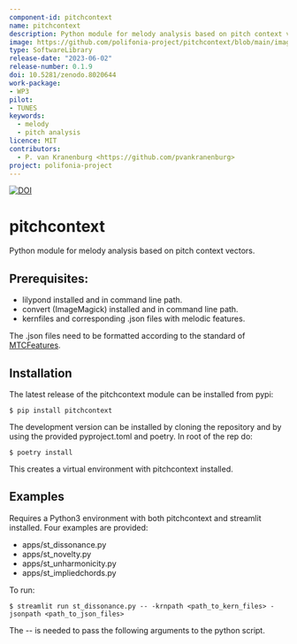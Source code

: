 ```yaml
---
component-id: pitchcontext
name: pitchcontext
description: Python module for melody analysis based on pitch context vectors.
image: https://github.com/polifonia-project/pitchcontext/blob/main/image/vector_example_hor.png
type: SoftwareLibrary
release-date: "2023-06-02"
release-number: 0.1.9
doi: 10.5281/zenodo.8020644
work-package: 
- WP3
pilot: 
- TUNES
keywords:
  - melody
  - pitch analysis
licence: MIT
contributors:
  - P. van Kranenburg <https://github.com/pvankranenburg>
project: polifonia-project
--- 
```


[![DOI](https://zenodo.org/badge/DOI/10.5281/zenodo.8020644.svg)](https://doi.org/10.5281/zenodo.8020644)

# pitchcontext
Python module for melody analysis based on pitch context vectors.

## Prerequisites:
- lilypond installed and in command line path.
- convert (ImageMagick) installed and in command line path.
- kernfiles and corresponding .json files with melodic features.

The .json files need to be formatted according to the standard of [MTCFeatures](https://pvankranenburg.github.io/MTCFeatures/melodyrepresentation.html).

## Installation
The latest release of the pitchcontext module can be installed from pypi:
```
$ pip install pitchcontext
```

The development version can be installed by cloning the repository and by using the provided pyproject.toml and poetry. In root of the rep do:
```
$ poetry install
```
This creates a virtual environment with pitchcontext installed.

## Examples
Requires a Python3 environment with both pitchcontext and streamlit installed.
Four examples are provided:
- apps/st_dissonance.py
- apps/st_novelty.py
- apps/st_unharmonicity.py
- apps/st_impliedchords.py

To run:
```
$ streamlit run st_dissonance.py -- -krnpath <path_to_kern_files> -jsonpath <path_to_json_files>
```
The -- is needed to pass the following arguments to the python script.
